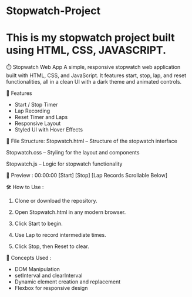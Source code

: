 # Stopwatch-Project
# This is my stopwatch project built using HTML, CSS, JAVASCRIPT.

⏱️ Stopwatch Web App
A simple, responsive stopwatch web application built with HTML, CSS, and JavaScript. It features start, stop, lap, and reset functionalities, all in a clean UI with a dark theme and animated controls.

🚀 Features
* Start / Stop Timer
* Lap Recording
* Reset Timer and Laps
* Responsive Layout
* Styled UI with Hover Effects



📁 File Structure: 
Stopwatch.html – Structure of the stopwatch interface

Stopwatch.css – Styling for the layout and components

Stopwatch.js – Logic for stopwatch functionality


📸 Preview :
00:00:00
[Start] [Stop]
[Lap Records Scrollable Below]


🛠️ How to Use :
1. Clone or download the repository.

2. Open Stopwatch.html in any modern browser.

3. Click Start to begin.

4. Use Lap to record intermediate times.

5. Click Stop, then Reset to clear.


🧠 Concepts Used :
* DOM Manipulation
* setInterval and clearInterval
* Dynamic element creation and replacement
* Flexbox for responsive design